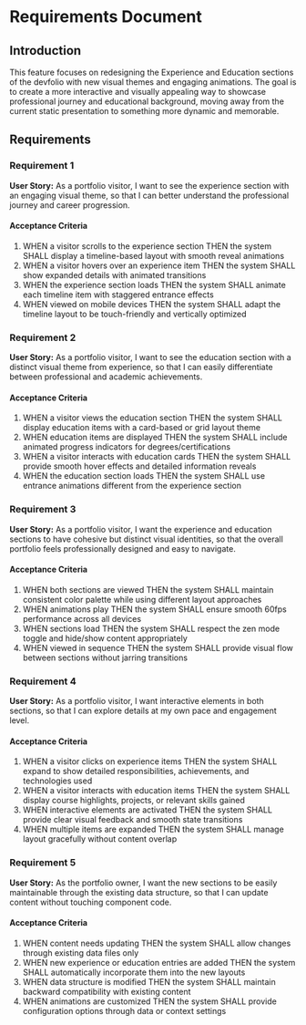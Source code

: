 # Requirements Document

## Introduction

This feature focuses on redesigning the Experience and Education sections of the devfolio with new visual themes and engaging animations. The goal is to create a more interactive and visually appealing way to showcase professional journey and educational background, moving away from the current static presentation to something more dynamic and memorable.

## Requirements

### Requirement 1

**User Story:** As a portfolio visitor, I want to see the experience section with an engaging visual theme, so that I can better understand the professional journey and career progression.

#### Acceptance Criteria

1. WHEN a visitor scrolls to the experience section THEN the system SHALL display a timeline-based layout with smooth reveal animations
2. WHEN a visitor hovers over an experience item THEN the system SHALL show expanded details with animated transitions
3. WHEN the experience section loads THEN the system SHALL animate each timeline item with staggered entrance effects
4. WHEN viewed on mobile devices THEN the system SHALL adapt the timeline layout to be touch-friendly and vertically optimized

### Requirement 2

**User Story:** As a portfolio visitor, I want to see the education section with a distinct visual theme from experience, so that I can easily differentiate between professional and academic achievements.

#### Acceptance Criteria

1. WHEN a visitor views the education section THEN the system SHALL display education items with a card-based or grid layout theme
2. WHEN education items are displayed THEN the system SHALL include animated progress indicators for degrees/certifications
3. WHEN a visitor interacts with education cards THEN the system SHALL provide smooth hover effects and detailed information reveals
4. WHEN the education section loads THEN the system SHALL use entrance animations different from the experience section

### Requirement 3

**User Story:** As a portfolio visitor, I want the experience and education sections to have cohesive but distinct visual identities, so that the overall portfolio feels professionally designed and easy to navigate.

#### Acceptance Criteria

1. WHEN both sections are viewed THEN the system SHALL maintain consistent color palette while using different layout approaches
2. WHEN animations play THEN the system SHALL ensure smooth 60fps performance across all devices
3. WHEN sections load THEN the system SHALL respect the zen mode toggle and hide/show content appropriately
4. WHEN viewed in sequence THEN the system SHALL provide visual flow between sections without jarring transitions

### Requirement 4

**User Story:** As a portfolio visitor, I want interactive elements in both sections, so that I can explore details at my own pace and engagement level.

#### Acceptance Criteria

1. WHEN a visitor clicks on experience items THEN the system SHALL expand to show detailed responsibilities, achievements, and technologies used
2. WHEN a visitor interacts with education items THEN the system SHALL display course highlights, projects, or relevant skills gained
3. WHEN interactive elements are activated THEN the system SHALL provide clear visual feedback and smooth state transitions
4. WHEN multiple items are expanded THEN the system SHALL manage layout gracefully without content overlap

### Requirement 5

**User Story:** As the portfolio owner, I want the new sections to be easily maintainable through the existing data structure, so that I can update content without touching component code.

#### Acceptance Criteria

1. WHEN content needs updating THEN the system SHALL allow changes through existing data files only
2. WHEN new experience or education entries are added THEN the system SHALL automatically incorporate them into the new layouts
3. WHEN data structure is modified THEN the system SHALL maintain backward compatibility with existing content
4. WHEN animations are customized THEN the system SHALL provide configuration options through data or context settings